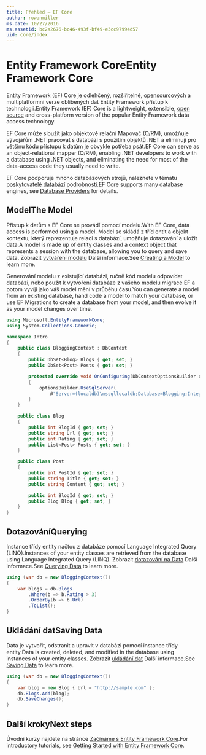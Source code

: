 ```yaml
---
title: Přehled – EF Core
author: rowanmiller
ms.date: 10/27/2016
ms.assetid: bc2a2676-bc46-493f-bf49-e3cc97994d57
uid: core/index
---
```


# <a name="entity-framework-core"></a><span data-ttu-id="e7480-102">Entity Framework Core</span><span class="sxs-lookup"><span data-stu-id="e7480-102">Entity Framework Core</span></span>

<span data-ttu-id="e7480-103">Entity Framework (EF) Core je odlehčený, rozšiřitelné, [opensourcových](https://github.com/aspnet/EntityFrameworkCore) a multiplatformní verze oblíbených dat Entity Framework přístup k technologii.</span><span class="sxs-lookup"><span data-stu-id="e7480-103">Entity Framework (EF) Core is a lightweight, extensible, [open source](https://github.com/aspnet/EntityFrameworkCore) and cross-platform version of the popular Entity Framework data access technology.</span></span>

<span data-ttu-id="e7480-104">EF Core může sloužit jako objektově relační Mapovač (O/RM), umožňuje vývojářům .NET pracovat s databází s použitím objektů .NET a eliminují pro většinu kódu přístupu k datům je obvykle potřeba psát.</span><span class="sxs-lookup"><span data-stu-id="e7480-104">EF Core can serve as an object-relational mapper (O/RM), enabling .NET developers to work with a database using .NET objects, and eliminating the need for most of the data-access code they usually need to write.</span></span>

<span data-ttu-id="e7480-105">EF Core podporuje mnoho databázových strojů, naleznete v tématu [poskytovatelé databází](providers/index.md) podrobnosti.</span><span class="sxs-lookup"><span data-stu-id="e7480-105">EF Core supports many database engines, see [Database Providers](providers/index.md) for details.</span></span>

## <a name="the-model"></a><span data-ttu-id="e7480-106">Model</span><span class="sxs-lookup"><span data-stu-id="e7480-106">The Model</span></span>

<span data-ttu-id="e7480-107">Přístup k datům s EF Core se provádí pomocí modelu.</span><span class="sxs-lookup"><span data-stu-id="e7480-107">With EF Core, data access is performed using a model.</span></span> <span data-ttu-id="e7480-108">Model se skládá z tříd entit a objekt kontextu, který reprezentuje relaci s databází, umožňuje dotazování a uložit data.</span><span class="sxs-lookup"><span data-stu-id="e7480-108">A model is made up of entity classes and a context object that represents a session with the database, allowing you to query and save data.</span></span> <span data-ttu-id="e7480-109">Zobrazit [vytváření modelu](modeling/index.md) Další informace.</span><span class="sxs-lookup"><span data-stu-id="e7480-109">See [Creating a Model](modeling/index.md) to learn more.</span></span>

<span data-ttu-id="e7480-110">Generování modelu z existující databázi, ručně kód modelu odpovídat databázi, nebo použít k vytvoření databáze z vašeho modelu migrace EF a potom vyvíjí jako váš model mění v průběhu času.</span><span class="sxs-lookup"><span data-stu-id="e7480-110">You can generate a model from an existing database, hand code a model to match your database, or use EF Migrations to create a database from your model, and then evolve it as your model changes over time.</span></span>

``` csharp
using Microsoft.EntityFrameworkCore;
using System.Collections.Generic;

namespace Intro
{
    public class BloggingContext : DbContext
    {
        public DbSet<Blog> Blogs { get; set; }
        public DbSet<Post> Posts { get; set; }

        protected override void OnConfiguring(DbContextOptionsBuilder optionsBuilder)
        {
            optionsBuilder.UseSqlServer(
                @"Server=(localdb)\mssqllocaldb;Database=Blogging;Integrated Security=True");
        }
    }

    public class Blog
    {
        public int BlogId { get; set; }
        public string Url { get; set; }
        public int Rating { get; set; }
        public List<Post> Posts { get; set; }
    }

    public class Post
    {
        public int PostId { get; set; }
        public string Title { get; set; }
        public string Content { get; set; }

        public int BlogId { get; set; }
        public Blog Blog { get; set; }
    }
}
```

## <a name="querying"></a><span data-ttu-id="e7480-111">Dotazování</span><span class="sxs-lookup"><span data-stu-id="e7480-111">Querying</span></span>

<span data-ttu-id="e7480-112">Instance třídy entity načtou z databáze pomocí Language Integrated Query (LINQ).</span><span class="sxs-lookup"><span data-stu-id="e7480-112">Instances of your entity classes are retrieved from the database using Language Integrated Query (LINQ).</span></span> <span data-ttu-id="e7480-113">Zobrazit [dotazování na Data](querying/index.md) Další informace.</span><span class="sxs-lookup"><span data-stu-id="e7480-113">See [Querying Data](querying/index.md) to learn more.</span></span>

``` csharp
using (var db = new BloggingContext())
{
    var blogs = db.Blogs
        .Where(b => b.Rating > 3)
        .OrderBy(b => b.Url)
        .ToList();
}
```

## <a name="saving-data"></a><span data-ttu-id="e7480-114">Ukládání dat</span><span class="sxs-lookup"><span data-stu-id="e7480-114">Saving Data</span></span>

<span data-ttu-id="e7480-115">Data je vytvořit, odstranit a upravit v databázi pomocí instance třídy entity.</span><span class="sxs-lookup"><span data-stu-id="e7480-115">Data is created, deleted, and modified in the database using instances of your entity classes.</span></span> <span data-ttu-id="e7480-116">Zobrazit [ukládání dat](saving/index.md) Další informace.</span><span class="sxs-lookup"><span data-stu-id="e7480-116">See [Saving Data](saving/index.md) to learn more.</span></span>

``` csharp
using (var db = new BloggingContext())
{
    var blog = new Blog { Url = "http://sample.com" };
    db.Blogs.Add(blog);
    db.SaveChanges();
}
```

## <a name="next-steps"></a><span data-ttu-id="e7480-117">Další kroky</span><span class="sxs-lookup"><span data-stu-id="e7480-117">Next steps</span></span>

<span data-ttu-id="e7480-118">Úvodní kurzy najdete na stránce [Začínáme s Entity Framework Core](get-started/index.md).</span><span class="sxs-lookup"><span data-stu-id="e7480-118">For introductory tutorials, see [Getting Started with Entity Framework Core](get-started/index.md).</span></span>

